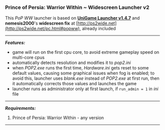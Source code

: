 ### Prince of Persia: Warrior Within ~ Widescreen Launcher v2

This *PoP WW* launcher is based on **[UniGame Launcher v1.4.7](https://github.com/alex47exe/UniGame-Launcher/releases/tag/v1.4.7)** and **nemesis2000**'s **widescreen fix** at [http://ps2wide.net](http://ps2wide.net/pc.html#popww), already included

------

***Features:***

- game will run on the first cpu core, to avoid extreme gameplay speed on multi-core cpus
- automatically detects resolution and modifies it to *pop2.ini*
- when *POP2.exe* runs the first time, *Hardware.ini* gets reset to some default values, causing some graphical issues when fog is enabled; to avoid this, launcher uses *blank.exe* instead of *POP2.exe* at first run, then it automatically corrects those values and launches the game
- launcher runs as administrator only at first launch, if `run_admin = 1` in *ini* file

------

***Requirements:***

1. Prince of Persia: Warrior Within - any version

------

